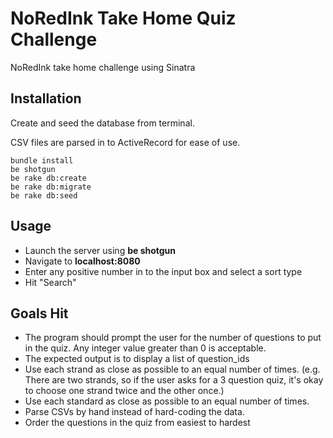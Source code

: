 # NoRedInk Take Home Quiz Challenge
NoRedInk take home challenge using Sinatra 
## Installation
Create and seed the database from terminal. 

CSV files are parsed in to ActiveRecord for ease of use. 

```
bundle install
be shotgun
be rake db:create
be rake db:migrate
be rake db:seed
```

## Usage

* Launch the server using __be shotgun__
* Navigate to **localhost:8080**
* Enter any positive number in to the input box and select a sort type
* Hit "Search"

## Goals Hit
* The program should prompt the user for the number of questions to put in the quiz. Any integer value greater than 0 is acceptable.
* The expected output is to display a list of question_ids
* Use each strand as close as possible to an equal number of times. (e.g. There are two strands, so if the user asks for a 3 question quiz, it's okay to choose one strand twice and the other once.)
* Use each standard as close as possible to an equal number of times.
* Parse CSVs by hand instead of hard-coding the data.
* Order the questions in the quiz from easiest to hardest
